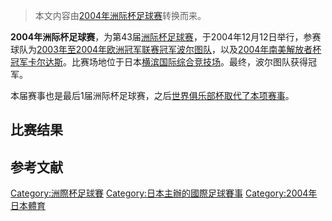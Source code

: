> 本文内容由[2004年洲际杯足球赛](https://zh.wikipedia.org/wiki/2004年洲际杯足球赛)转换而来。


**2004年洲际杯足球赛**，为第43届[洲际杯足球赛](https://zh.wikipedia.org/wiki/洲际杯足球赛 "wikilink")，于2004年12月12日举行，参赛球队为[2003年至2004年欧洲冠军联赛冠军](https://zh.wikipedia.org/wiki/2003年至2004年欧洲冠军联赛 "wikilink")[波尔图队](../Page/波尔图足球俱乐部.md "wikilink")，以及[2004年南美解放者杯冠军](https://zh.wikipedia.org/wiki/2004年南美解放者杯 "wikilink")[卡尔达斯](https://zh.wikipedia.org/wiki/卡尔达斯十一人足球俱乐部 "wikilink")。比赛场地位于日本[横滨国际综合竞技场](https://zh.wikipedia.org/wiki/横滨国际综合竞技场 "wikilink")。最终，波尔图队获得冠军。

本届赛事也是最后1届洲际杯足球赛，之后[世界俱乐部杯取代了本项赛事](https://zh.wikipedia.org/wiki/世界俱乐部杯 "wikilink")。

## 比赛结果

## 参考文献

[Category:洲際杯足球賽](https://zh.wikipedia.org/wiki/Category:洲際杯足球賽 "wikilink") [Category:日本主辦的國際足球賽事](https://zh.wikipedia.org/wiki/Category:日本主辦的國際足球賽事 "wikilink") [Category:2004年日本體育](https://zh.wikipedia.org/wiki/Category:2004年日本體育 "wikilink")
